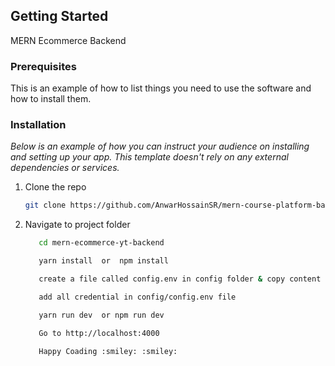 ## Getting Started

MERN Ecommerce Backend

### Prerequisites

This is an example of how to list things you need to use the software and how to install them.

### Installation

_Below is an example of how you can instruct your audience on installing and setting up your app. This template doesn't rely on any external dependencies or services._

1. Clone the repo

   ```sh
   git clone https://github.com/AnwarHossainSR/mern-course-platform-backend-yt.git
   ```

2. Navigate to project folder

   ```sh
      cd mern-ecommerce-yt-backend
   ```

   ```sh
      yarn install  or  npm install
   ```

   ```sh
      create a file called config.env in config folder & copy content from config.example.env file
   ```

   ```sh
      add all credential in config/config.env file
   ```

   ```sh
      yarn run dev  or npm run dev
   ```

   ```sh
      Go to http://localhost:4000
   ```

   ```sh
      Happy Coading :smiley: :smiley:
   ```